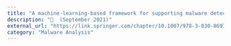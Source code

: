 ```yaml
---
title: "A machine-learning-based framework for supporting malware detection and analysis"
description: "📓  (September 2021)"
external_url: "https://link.springer.com/chapter/10.1007/978-3-030-86970-0_25"
category: "Malware Analysis"
---
```


